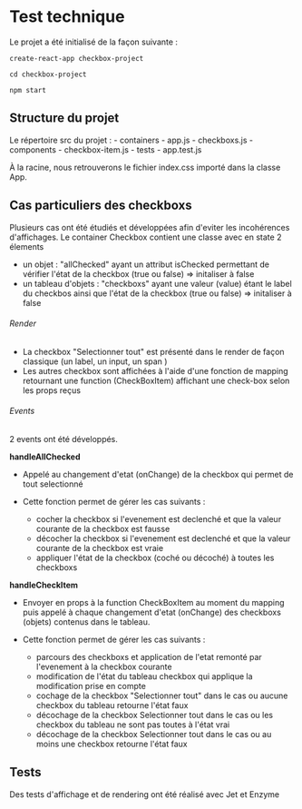 # Test technique

Le projet a été initialisé de la façon suivante : 

`create-react-app checkbox-project`


`cd checkbox-project`


`npm start`


## Structure du projet

Le répertoire src du projet : 
    - containers
        - app.js
        - checkboxs.js
    - components
        - checkbox-item.js
    - tests
        - app.test.js

À la racine, nous retrouverons le fichier index.css importé dans la classe App. 

## Cas particuliers des checkboxs


Plusieurs cas ont été étudiés et développées afin d'eviter les incohérences d'affichages. Le container Checkbox contient une classe avec en state 2 élements 
- un objet : "allChecked" ayant un attribut isChecked permettant de vérifier l'état de la checkbox (true ou false) => initaliser à false 
- un tableau d'objets : "checkboxs" ayant une valeur (value) étant le label du checkbos ainsi que l'état de la checkbox  (true ou false) => initaliser à false





###### Render 

- La checkbox "Selectionner tout" est présenté dans le render de façon classique (un label, un input, un span )
- Les autres checkbox sont affichées à l'aide d'une fonction de mapping retournant une function (CheckBoxItem) affichant une check-box selon les props reçus 


###### Events

2 events ont été développés.

**handleAllChecked** 

 -  Appelé au changement d'etat (onChange) de la checkbox qui permet de tout selectionné

   -  Cette fonction permet de gérer les cas suivants : 
        - cocher la checkbox si l'evenement est declenché et que la valeur courante de la checkbox est fausse
        - décocher la checkbox si l'evenement est declenché et que la valeur courante de la checkbox est vraie
        - appliquer l'état de la checkbox (coché ou décoché) à toutes les checkboxs
	
	   
	   

**handleCheckItem**
   -  Envoyer en props à la function CheckBoxItem au moment du mapping puis appelé à chaque changement d'etat (onChange) des checkboxs (objets) contenus dans le tableau.

   -  Cette fonction permet de gérer les cas suivants :
        - parcours des checkboxs et application de l'etat remonté par l'evenement à la checkbox courante
        - modification de l'état du tableau checkbox qui applique la modification prise en compte
        - cochage de la checkbox "Selectionner tout" dans le cas ou aucune checkbox du tableau retourne l'état faux
		-  décochage de la checkbox Selectionner tout dans le cas ou les checkbox du tableau ne sont pas toutes à l'état vrai
        - décochage de la checkbox Selectionner tout dans le cas ou au moins une checkbox retourne l'état faux




## Tests

Des tests d'affichage et de rendering ont été réalisé avec Jet et Enzyme

